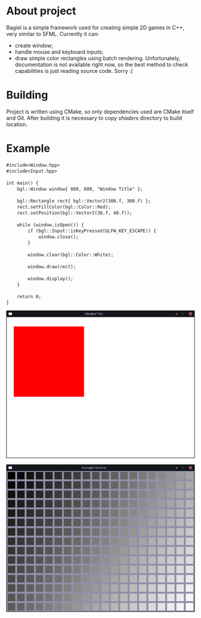# About project
Bagiel is a simple framework used for creating simple 2D games in C++, very similar to SFML.
Currently it can:
- create window;
- handle mouse and keyboard inputs;
- draw simple color rectangles using batch rendering.
Unfortunately, documentation is not available right now, so the best method to check capabilities is just reading source code. Sorry :(

# Building
Project is written using CMake, so only dependencies used are CMake itself and Git. After building it is necessary to copy *shaders* directory to build location. 

# Example
```
#include<Window.hpp>
#include<Input.hpp>

int main() {
    bgl::Window window{ 800, 600, "Window Title" };

    bgl::Rectangle rect{ bgl::Vector2(300.f, 300.f) };
    rect.setFillColor(bgl::Color::Red);
    rect.setPosition(bgl::Vector2(30.f, 40.f));

    while (window.isOpen()) {
        if (bgl::Input::isKeyPressed(GLFW_KEY_ESCAPE)) {
            window.close();
        }

        window.clear(bgl::Color::White);

        window.draw(rect);

        window.display();
    }

    return 0;
}
```

![Example 1](./md/example.png)

![Example 2](./md/example2.png)
